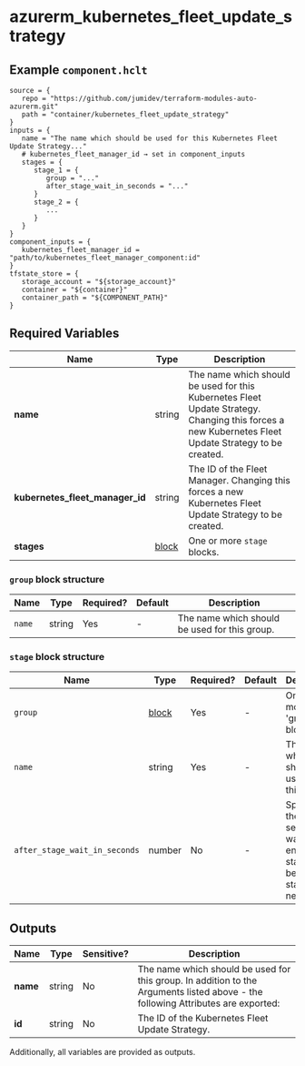 # azurerm_kubernetes_fleet_update_strategy



## Example `component.hclt`

```hcl
source = {
   repo = "https://github.com/jumidev/terraform-modules-auto-azurerm.git"   
   path = "container/kubernetes_fleet_update_strategy"   
}
inputs = {
   name = "The name which should be used for this Kubernetes Fleet Update Strategy..."   
   # kubernetes_fleet_manager_id → set in component_inputs
   stages = {
      stage_1 = {
         group = "..."         
         after_stage_wait_in_seconds = "..."         
      }      
      stage_2 = {
         ...
      }      
   }   
}
component_inputs = {
   kubernetes_fleet_manager_id = "path/to/kubernetes_fleet_manager_component:id"   
}
tfstate_store = {
   storage_account = "${storage_account}"   
   container = "${container}"   
   container_path = "${COMPONENT_PATH}"   
}
```

## Required Variables

| Name | Type |  Description |
| ---- | --------- |  ----------- |
| **name** | string |  The name which should be used for this Kubernetes Fleet Update Strategy. Changing this forces a new Kubernetes Fleet Update Strategy to be created. | 
| **kubernetes_fleet_manager_id** | string |  The ID of the Fleet Manager. Changing this forces a new Kubernetes Fleet Update Strategy to be created. | 
| **stages** | [block](#stage-block-structure) |  One or more `stage` blocks. | 

### `group` block structure

| Name | Type | Required? | Default | Description |
| ---- | ---- | --------- | ------- | ----------- |
| `name` | string | Yes | - | The name which should be used for this group. |

### `stage` block structure

| Name | Type | Required? | Default | Description |
| ---- | ---- | --------- | ------- | ----------- |
| `group` | [block](#group-block-structure) | Yes | - | One or more 'group' blocks. |
| `name` | string | Yes | - | The name which should be used for this stage. |
| `after_stage_wait_in_seconds` | number | No | - | Specifies the time in seconds to wait at the end of this stage before starting the next one. |



## Outputs

| Name | Type | Sensitive? | Description |
| ---- | ---- | --------- | --------- |
| **name** | string | No  | The name which should be used for this group. In addition to the Arguments listed above - the following Attributes are exported: | 
| **id** | string | No  | The ID of the Kubernetes Fleet Update Strategy. | 

Additionally, all variables are provided as outputs.
